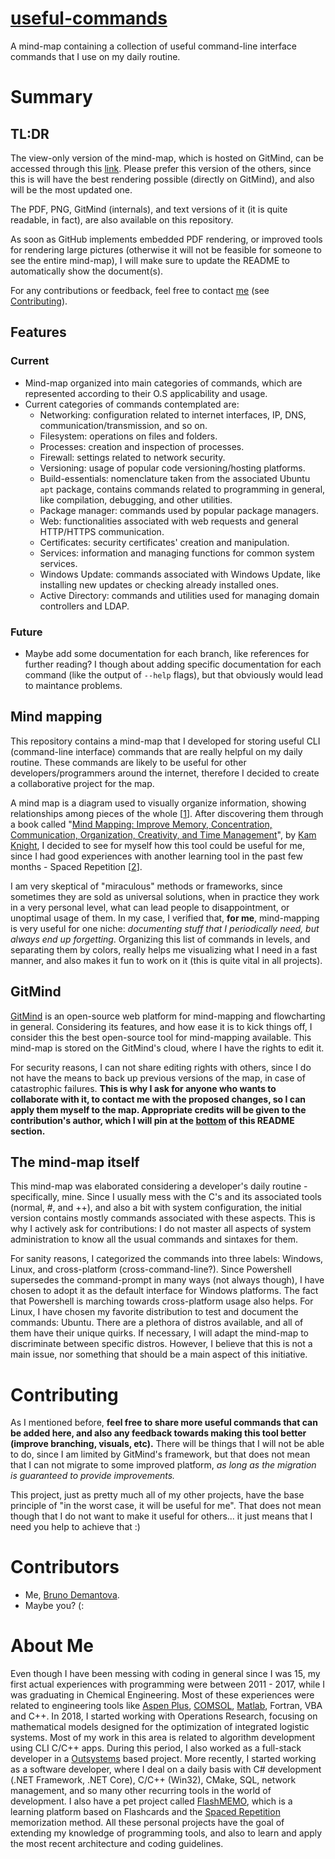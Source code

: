 [1]: https://en.wikipedia.org/wiki/Mind_map
[2]: https://en.wikipedia.org/wiki/Spaced_repetition
[Mind Mapping: Improve Memory, Concentration, Communication, Organization, Creativity, and Time Management]: https://www.amazon.com.br/Mind-Mapping-Concentration-Communication-Organization-ebook/dp/B0098B6V6E/ref=asc_df_B0098B6V6E/?tag=googleshopp00-20&linkCode=df0&hvadid=434931009057&hvpos=&hvnetw=g&hvrand=11562802956874244180&hvpone=&hvptwo=&hvqmt=&hvdev=c&hvdvcmdl=&hvlocint=&hvlocphy=1001634&hvtargid=pla-404766671439&psc=1
[Kam Knight]: https://www.amazon.com.br/Kam-Knight/e/B00M5OO8TS/ref=dp_byline_cont_pop_ebooks_1
[GitMind]: https://gitmind.com/
[Bruno Demantova]: https://github.com/brunodema

# [useful-commands](https://gitmind.com/app/doc/c9d1960991)
A mind-map containing a collection of useful command-line interface commands that I use on my daily routine.

# Summary

## TL:DR

The view-only version of the mind-map, which is hosted on GitMind, can be accessed through this [link](https://gitmind.com/app/doc/c9d1960991). Please prefer this version of the others, since this is will have the best rendering possible (directly on GitMind), and also will be the most updated one.

The PDF, PNG, GitMind (internals), and text versions of it (it is quite readable, in fact), are also available on this repository.

As soon as GitHub implements embedded PDF rendering, or improved tools for rendering large pictures (otherwise it will not be feasible for someone to see the entire mind-map), I will make sure to update the README to automatically show the document(s). 

For any contributions or feedback, feel free to contact [me](mailto:brunoeckdema@gmail.com) (see [Contributing](#Contributing)).

## Features

### Current

* Mind-map organized into main categories of commands, which are represented according to their O.S applicability and usage.
* Current categories of commands contemplated are:
  * Networking: configuration related to internet interfaces, IP, DNS, communication/transmission, and so on.
  * Filesystem: operations on files and folders.
  * Processes: creation and inspection of processes.
  * Firewall: settings related to network security.
  * Versioning: usage of popular code versioning/hosting platforms.
  * Build-essentials: nomenclature taken from the associated Ubuntu `apt` package, contains commands related to programming in general, like compilation, debugging, and other utilities.
  * Package manager: commands used by popular package managers.
  * Web: functionalities associated with web requests and general HTTP/HTTPS communication.
  * Certificates: security certificates' creation and manipulation.
  * Services: information and managing functions for common system services.
  * Windows Update: commands associated with Windows Update, like installing new updates or checking already installed ones.
  * Active Directory: commands and utilities used for managing domain controllers and LDAP.

### Future

* Maybe add some documentation for each branch, like references for further reading? I though about adding specific documentation for each command (like the output of `--help` flags), but that obviously would lead to maintance problems.

## Mind mapping

This repository contains a mind-map that I developed for storing useful CLI (command-line interface) commands that are really helpful on my daily routine. These commands are likely to be useful for other developers/programmers around the internet, therefore I decided to create a collaborative project for the map. 

A mind map is a diagram used to visually organize information, showing relationships among pieces of the whole [[1]]. After discovering them through a book called "[Mind Mapping: Improve Memory, Concentration, Communication, Organization, Creativity, and Time Management]", by [Kam Knight], I decided to see for myself how this tool could be useful for me, since I had good experiences with another learning tool in the past few months - Spaced Repetition [[2]]. 

I am very skeptical of "miraculous" methods or frameworks, since sometimes they are sold as universal solutions, when in practice they work in a very personal level, what can lead people to disappointment, or unoptimal usage of them. In my case, I verified that, **for me**, mind-mapping is very useful for one niche: *documenting stuff that I periodically need, but always end up forgetting*. Organizing this list of commands in levels, and separating them by colors, really helps me visualizing what I need in a fast manner, and also makes it fun to work on it (this is quite vital in all projects).

## GitMind

[GitMind] is an open-source web platform for mind-mapping and flowcharting in general. Considering its features, and how ease it is to kick things off, I consider this the best open-source tool for mind-mapping available. This mind-map is stored on the GitMind's cloud, where I have the rights to edit it. 

For security reasons, I can not share editing rights with others, since I do not have the means to back up previous versions of the map, in case of catastrophic failures. **This is why I ask for anyone who wants to collaborate with it, to contact me with the proposed changes, so I can apply them myself to the map. Appropriate credits will be given to the contribution's author, which I will pin at the [bottom](#Contributors) of this README section.**

## The mind-map itself

This mind-map was elaborated considering a developer's daily routine - specifically, mine. Since I usually mess with the C's and its associated tools (normal, #, and ++), and also a bit with system configuration, the initial version contains mostly commands associated with these aspects. This is why I actively ask for contributions: I do not master all aspects of system administration to know all the usual commands and sintaxes for them.

For sanity reasons, I categorized the commands into three labels: Windows, Linux, and cross-platform (cross-command-line?). Since Powershell supersedes the command-prompt in many ways (not always though), I have chosen to adopt it as the default interface for Windows platforms. The fact that Powershell is marching towards cross-platform usage also helps. For Linux, I have chosen my favorite distribution to test and document the commands: Ubuntu. There are a plethora of distros available, and all of them have their unique quirks. If necessary, I will adapt the mind-map to discriminate between specific distros. However, I believe that this is not a main issue, nor something that should be a main aspect of this initiative. 

# Contributing

As I mentioned before, **feel free to share more useful commands that can be added here, and also any feedback towards making this tool better (improve branching, visuals, etc).** There will be things that I will not be able to do, since I am limited by GitMind's framework, but that does not mean that I can not migrate to some improved platform, *as long as the migration is guaranteed to provide improvements.*

This project, just as pretty much all of my other projects, have the base principle of "in the worst case, it will be useful for me". That does not mean though that I do not want to make it useful for others... it just means that I need you help to achieve that :)

# Contributors

* Me, [Bruno Demantova].
* Maybe you? (:

<!---
The section below was taken from my personal profile description. Please keep it updated throughout all public repos.
-->

[Aspen Plus]: https://www.aspentech.com/en/products/engineering/aspen-plus
[COMSOL]: https://www.comsol.com/
[Matlab]: https://www.mathworks.com/products/matlab.html
[Outsystems]: https://www.outsystems.com/
[FlashMEMO]: https://brunodema.outsystemscloud.com/FlashMEMO/Welcome
[Spaced Repetition]: https://en.wikipedia.org/wiki/Spaced_repetition

# About Me

Even though I have been messing with coding in general since I was 15, my first actual experiences with programming were between 2011 - 2017, while I was graduating in Chemical Engineering. Most of these experiences were related to engineering tools like [Aspen Plus], [COMSOL], [Matlab], Fortran, VBA and C++. In 2018, I started working with Operations Research, focusing on mathematical models designed for the optimization of integrated logistic systems. Most of my work in this area is related to algorithm development using CLI C/C++ apps. During this period, I also worked as a full-stack developer in a [Outsystems] based project. More recently, I started working as a software developer, where I deal on a daily basis with C# development (.NET Framework, .NET Core), C/C++ (Win32), CMake, SQL, network management, and so many other recurring tools in the world of development. I also have a pet project called [FlashMEMO], which is a learning platform based on Flashcards and the [Spaced Repetition] memorization method. All these personal projects have the goal of extending my knowledge of programming tools, and also to learn and apply the most recent architecture and coding guidelines.   

